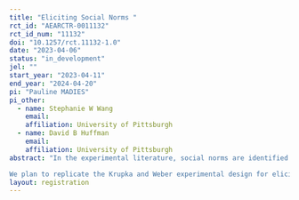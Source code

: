 ```yaml
---
title: "Eliciting Social Norms "
rct_id: "AEARCTR-0011132"
rct_id_num: "11132"
doi: "10.1257/rct.11132-1.0"
date: "2023-04-06"
status: "in_development"
jel: ""
start_year: "2023-04-11"
end_year: "2024-04-20"
pi: "Pauline MADIES"
pi_other:
  - name: Stephanie W Wang
    email: 
    affiliation: University of Pittsburgh
  - name: David B Huffman
    email: 
    affiliation: University of Pittsburgh
abstract: "In the experimental literature, social norms are identified  by using the method developed by Krupka and Weber (2013). 
We plan to replicate the Krupka and Weber experimental design for eliciting social norms using coordination games with a simple modification to test whether this modification leads to similar or different elicited norms."
layout: registration
---
```


